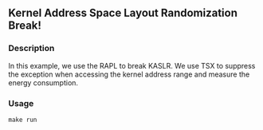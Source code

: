 ## Kernel Address Space Layout Randomization Break!

### Description
In this example, we use the RAPL to break KASLR.
We use TSX to suppress the exception when accessing the kernel address range and measure the energy consumption.

### Usage

    make run
